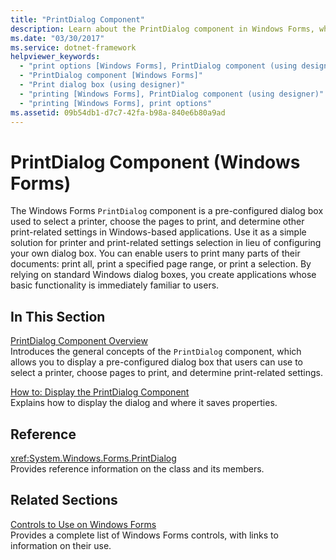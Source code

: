 ```yaml
---
title: "PrintDialog Component"
description: Learn about the PrintDialog component in Windows Forms, which is a pre-configured dialog box used to select a printer.
ms.date: "03/30/2017"
ms.service: dotnet-framework
helpviewer_keywords: 
  - "print options [Windows Forms], PrintDialog component (using designer)"
  - "PrintDialog component [Windows Forms]"
  - "Print dialog box (using designer)"
  - "printing [Windows Forms], PrintDialog component (using designer)"
  - "printing [Windows Forms], print options"
ms.assetid: 09b54db1-d7c7-42fa-b98a-840e6b80a9ad
---
```

# PrintDialog Component (Windows Forms)

The Windows Forms `PrintDialog` component is a pre-configured dialog box used to select a printer, choose the pages to print, and determine other print-related settings in Windows-based applications. Use it as a simple solution for printer and print-related settings selection in lieu of configuring your own dialog box. You can enable users to print many parts of their documents: print all, print a specified page range, or print a selection. By relying on standard Windows dialog boxes, you create applications whose basic functionality is immediately familiar to users.  
  
## In This Section  

 [PrintDialog Component Overview](printdialog-component-overview-windows-forms.md)  
 Introduces the general concepts of the `PrintDialog` component, which allows you to display a pre-configured dialog box that users can use to select a printer, choose pages to print, and determine print-related settings.  
  
 [How to: Display the PrintDialog Component](how-to-display-the-printdialog-component.md)  
 Explains how to display the dialog and where it saves properties.  
  
## Reference  

 <xref:System.Windows.Forms.PrintDialog>  
 Provides reference information on the class and its members.  
  
## Related Sections  

 [Controls to Use on Windows Forms](controls-to-use-on-windows-forms.md)  
 Provides a complete list of Windows Forms controls, with links to information on their use.
